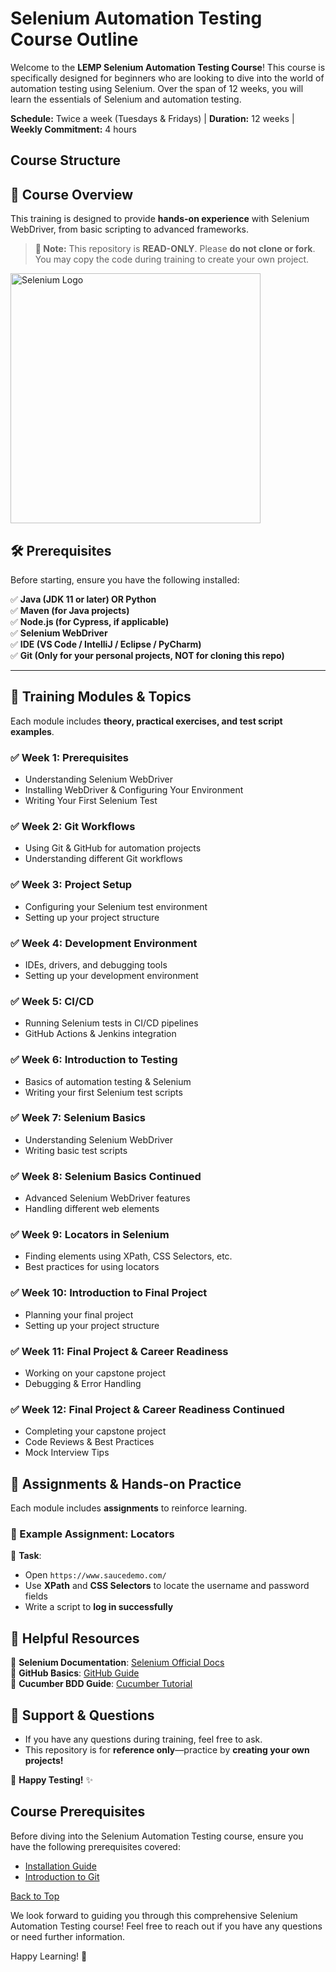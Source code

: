 # Selenium Automation Testing Course Outline

Welcome to the **LEMP Selenium Automation Testing Course**! This course is specifically designed for beginners who are looking to dive into the world of automation testing using Selenium. Over the span of 12 weeks, you will learn the essentials of Selenium and automation testing.

**Schedule:** Twice a week (Tuesdays & Fridays) | **Duration:** 12 weeks | **Weekly Commitment:** 4 hours

## Course Structure

## 📌 Course Overview  
This training is designed to provide **hands-on experience** with Selenium WebDriver, from basic scripting to advanced frameworks.

> **🔹 Note:** This repository is **READ-ONLY**. Please **do not clone or fork**. You may copy the code during training to create your own project.

<img src="https://upload.wikimedia.org/wikipedia/commons/d/d5/Selenium_Logo.png" alt="Selenium Logo" width="400" />

## 🛠 Prerequisites

Before starting, ensure you have the following installed:

✅ **Java (JDK 11 or later) OR Python**  
✅ **Maven (for Java projects)**  
✅ **Node.js (for Cypress, if applicable)**  
✅ **Selenium WebDriver**  
✅ **IDE (VS Code / IntelliJ / Eclipse / PyCharm)**  
✅ **Git (Only for your personal projects, NOT for cloning this repo)**  

---
## 📖 Training Modules & Topics

Each module includes **theory, practical exercises, and test script examples**.

### ✅ Week 1: Prerequisites
- Understanding Selenium WebDriver  
- Installing WebDriver & Configuring Your Environment  
- Writing Your First Selenium Test  

### ✅ Week 2: Git Workflows
- Using Git & GitHub for automation projects
- Understanding different Git workflows

### ✅ Week 3: Project Setup
- Configuring your Selenium test environment
- Setting up your project structure

### ✅ Week 4: Development Environment
- IDEs, drivers, and debugging tools
- Setting up your development environment

### ✅ Week 5: CI/CD
- Running Selenium tests in CI/CD pipelines
- GitHub Actions & Jenkins integration

### ✅ Week 6: Introduction to Testing
- Basics of automation testing & Selenium
- Writing your first Selenium test scripts

### ✅ Week 7: Selenium Basics
- Understanding Selenium WebDriver
- Writing basic test scripts

### ✅ Week 8: Selenium Basics Continued
- Advanced Selenium WebDriver features
- Handling different web elements

### ✅ Week 9: Locators in Selenium
- Finding elements using XPath, CSS Selectors, etc.
- Best practices for using locators

### ✅ Week 10: Introduction to Final Project
- Planning your final project
- Setting up your project structure

### ✅ Week 11: Final Project & Career Readiness
- Working on your capstone project
- Debugging & Error Handling

### ✅ Week 12: Final Project & Career Readiness Continued
- Completing your capstone project
- Code Reviews & Best Practices
- Mock Interview Tips

## 📌 Assignments & Hands-on Practice

Each module includes **assignments** to reinforce learning.

### 🔹 Example Assignment: Locators

📝 **Task**:  
- Open `https://www.saucedemo.com/`  
- Use **XPath** and **CSS Selectors** to locate the username and password fields  
- Write a script to **log in successfully**  

## 🔗 Helpful Resources

📌 **Selenium Documentation**: [Selenium Official Docs](https://www.selenium.dev/documentation/)  
📌 **GitHub Basics**: [GitHub Guide](https://docs.github.com/en/get-started)  
📌 **Cucumber BDD Guide**: [Cucumber Tutorial](https://cucumber.io/docs/guides/10-minute-tutorial/)  

## 🙌 Support & Questions

- If you have any questions during training, feel free to ask.  
- This repository is for **reference only**—practice by **creating your own projects!**  

🚀 **Happy Testing!** ✨  

## Course Prerequisites

Before diving into the Selenium Automation Testing course, ensure you have the following prerequisites covered:
- [Installation Guide](prerequisites/installation-guide.md)
- [Introduction to Git](prerequisites/intro-to-git.md)

[Back to Top](#selenium-automation-testing-course-outline)

We look forward to guiding you through this comprehensive Selenium Automation Testing course! Feel free to reach out if you have any questions or need further information.

Happy Learning! 🚀 

